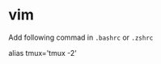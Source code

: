 # vim

Add following commad in `.bashrc` or `.zshrc`

alias tmux='tmux -2'                                                                                                                                                                                     

